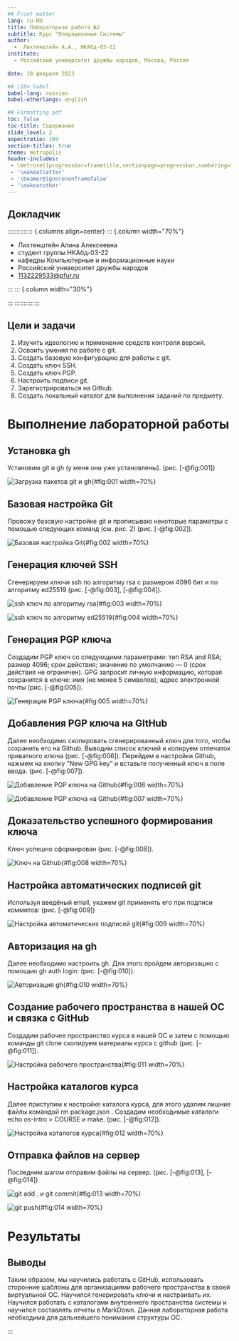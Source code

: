 ```yaml
---
## Front matter
lang: ru-RU
title: Лабораторная работа №2
subtitle: Курс "Операционные Системы"
author:
  -  Лихтенштейн А.А., НКАбд-03-22
institute:
  - Российский университет дружбы народов, Москва, Россия
  
date: 18 февраля 2023

## i18n babel
babel-lang: russian
babel-otherlangs: english

## Formatting pdf
toc: false
toc-title: Содержание
slide_level: 2
aspectratio: 169
section-titles: true
theme: metropolis
header-includes:
 - \metroset{progressbar=frametitle,sectionpage=progressbar,numbering=fraction}
 - '\makeatletter'
 - '\beamer@ignorenonframefalse'
 - '\makeatother'
---
```



## Докладчик

:::::::::::::: {.columns align=center}
::: {.column width="70%"}

  * Лихтенштейн Алина Алексеевна
  * студент группы НКАбд-03-22
  * кафедры Компьютерные и информационные науки 
  * Российский университет дружбы народов
  * [1132229533@pfur.ru](mailto:1132229533@pfur.ru)
  

:::
::: {.column width="30%"}


:::
::::::::::::::


## Цели и задачи
1. Изучить идеологию и применение средств контроля версий.
2. Освоить умения по работе с git.
3. Создать базовую конфигурацию для работы с git.
4. Создать ключ SSH.
5. Создать ключ PGP.
6. Настроить подписи git.
7. Зарегистрироваться на Github.
8. Создать локальный каталог для выполнения заданий по предмету.



# Выполнение лабораторной работы 

## Установка gh

Установим git и gh (у меня они уже установлены). (рис. [-@fig:001])

![Загрузка пакетов git и gh](image/1.png){#fig:001 width=70%}

## Базовая настройка Git

Провожу базовую настройке git и прописываю некоторые параметры с помощью следующих команд (см. рис. 2) (рис. [-@fig:002]).

![Базовая настройка Git](image/2.png){#fig:002 width=70%}

## Генерация ключей SSH

Сгенерируем ключи ssh по алгоритму rsa с размером 4096 бит и по алгоритму ed25519 (рис. [-@fig:003], [-@fig:004]).

![ssh ключ по алгоритму rsa](image/3.png){#fig:003 width=70%}

![ssh ключ по алгоритму ed25519](image/4.png){#fig:004 width=70%}


## Генерация PGP ключа 

Создадим PGP ключ со следующими параметрами: 
тип RSA and RSA; 
размер 4096; 
срок действия; значение по умолчанию — 0 (срок действия не ограничен).
GPG запросит личную информацию, которая сохранится в ключе: имя (не менее 5 символов), адрес электронной почты (рис. [-@fig:005]).

![Генерация PGP ключа](image/5.png){#fig:005 width=70%}

## Добавления PGP ключа на GItHub 

Далее необходимо скопировать сгенерированный ключ для того, чтобы сохранить его на Github. 
Выводим список ключей и копируем отпечаток приватного ключа (рис. [-@fig:006]).
Перейдем в настройки Github, нажмем на кнопку "New GPG key" и вставьте полученный ключ в поле ввода. (рис. [-@fig:007]).

![Добавление PGP ключа на Github](image/6.png){#fig:006 width=70%}

![Добавление PGP ключа на Github](image/7.png){#fig:007 width=70%}

## Доказательство успешного формирования ключа

Ключ успешно сформирован (рис. [-@fig:008]).

![Ключ на Github](image/8.png){#fig:008 width=70%}

## Настройка автоматических подписей git

Используя введёный email, укажем git применять его при подписи коммитов: (рис. [-@fig:009])

![Настройка автоматических подписей git](image/9.png){#fig:009 width=70%}

## Авторизация на gh

Далее необходимо настроить gh. Для этого пройдем авторизацию с помощью gh auth login: (рис. [-@fig:010]).

![Авторизация gh](image/10.png){#fig:010 width=70%}

## Создание рабочего пространства в нашей ОС и связка с GitHub

Создадим рабочее пространство курса в нашей ОС и затем с помощью команды git clone скопируем материалы курса с github (рис. [-@fig:011]).

![Настройка рабочего пространства ](image/11.png){#fig:011 width=70%}

## Настройка каталогов курса 

Далее приступим к настройке каталога курса, для этого удалим лишние файлы командой rm package.json . Создадим необходимые каталоги echo os-intro > COURSE и make. (рис. [-@fig:012]).

![Настройка каталогов курса](image/12.png){#fig:012 width=70%}

## Отправка файлов на сервер 

Последним шагом отправим файлы на сервер. (рис. [-@fig:013], [-@fig:014])

![git add . и git commit](image/13.png){#fig:013 width=70%}

![git push](image/14.png){#fig:014 width=70%}

# Результаты

## Выводы

Таким образом, мы научились работать с GitHub, использовать сторонние шаблоны для организациями рабочего пространства в своей виртуальной ОС. Научился генерировать ключи и настраивать их. Научился работать с каталогами внутреннего пространства системы и научился составлять отчеты в MarkDown. Данная лабораторная работа необходима для дальнейшего понимания структуры OC. 





:::

